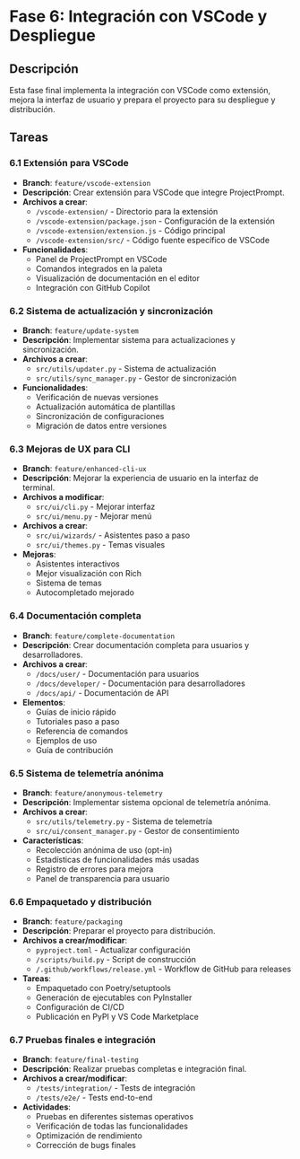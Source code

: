 # Fase 6: Integración con VSCode y Despliegue

## Descripción
Esta fase final implementa la integración con VSCode como extensión, mejora la interfaz de usuario y prepara el proyecto para su despliegue y distribución.

## Tareas

### 6.1 Extensión para VSCode
- **Branch**: `feature/vscode-extension`
- **Descripción**: Crear extensión para VSCode que integre ProjectPrompt.
- **Archivos a crear**:
  - `/vscode-extension/` - Directorio para la extensión
  - `/vscode-extension/package.json` - Configuración de la extensión
  - `/vscode-extension/extension.js` - Código principal
  - `/vscode-extension/src/` - Código fuente específico de VSCode
- **Funcionalidades**:
  - Panel de ProjectPrompt en VSCode
  - Comandos integrados en la paleta
  - Visualización de documentación en el editor
  - Integración con GitHub Copilot

### 6.2 Sistema de actualización y sincronización
- **Branch**: `feature/update-system`
- **Descripción**: Implementar sistema para actualizaciones y sincronización.
- **Archivos a crear**:
  - `src/utils/updater.py` - Sistema de actualización
  - `src/utils/sync_manager.py` - Gestor de sincronización
- **Funcionalidades**:
  - Verificación de nuevas versiones
  - Actualización automática de plantillas
  - Sincronización de configuraciones
  - Migración de datos entre versiones

### 6.3 Mejoras de UX para CLI
- **Branch**: `feature/enhanced-cli-ux`
- **Descripción**: Mejorar la experiencia de usuario en la interfaz de terminal.
- **Archivos a modificar**:
  - `src/ui/cli.py` - Mejorar interfaz
  - `src/ui/menu.py` - Mejorar menú
- **Archivos a crear**:
  - `src/ui/wizards/` - Asistentes paso a paso
  - `src/ui/themes.py` - Temas visuales
- **Mejoras**:
  - Asistentes interactivos
  - Mejor visualización con Rich
  - Sistema de temas
  - Autocompletado mejorado

### 6.4 Documentación completa
- **Branch**: `feature/complete-documentation`
- **Descripción**: Crear documentación completa para usuarios y desarrolladores.
- **Archivos a crear**:
  - `/docs/user/` - Documentación para usuarios
  - `/docs/developer/` - Documentación para desarrolladores
  - `/docs/api/` - Documentación de API
- **Elementos**:
  - Guías de inicio rápido
  - Tutoriales paso a paso
  - Referencia de comandos
  - Ejemplos de uso
  - Guía de contribución

### 6.5 Sistema de telemetría anónima
- **Branch**: `feature/anonymous-telemetry`
- **Descripción**: Implementar sistema opcional de telemetría anónima.
- **Archivos a crear**:
  - `src/utils/telemetry.py` - Sistema de telemetría
  - `src/ui/consent_manager.py` - Gestor de consentimiento
- **Características**:
  - Recolección anónima de uso (opt-in)
  - Estadísticas de funcionalidades más usadas
  - Registro de errores para mejora
  - Panel de transparencia para usuario

### 6.6 Empaquetado y distribución
- **Branch**: `feature/packaging`
- **Descripción**: Preparar el proyecto para distribución.
- **Archivos a crear/modificar**:
  - `pyproject.toml` - Actualizar configuración
  - `/scripts/build.py` - Script de construcción
  - `/.github/workflows/release.yml` - Workflow de GitHub para releases
- **Tareas**:
  - Empaquetado con Poetry/setuptools
  - Generación de ejecutables con PyInstaller
  - Configuración de CI/CD
  - Publicación en PyPI y VS Code Marketplace

### 6.7 Pruebas finales e integración
- **Branch**: `feature/final-testing`
- **Descripción**: Realizar pruebas completas e integración final.
- **Archivos a crear/modificar**:
  - `/tests/integration/` - Tests de integración
  - `/tests/e2e/` - Tests end-to-end
- **Actividades**:
  - Pruebas en diferentes sistemas operativos
  - Verificación de todas las funcionalidades
  - Optimización de rendimiento
  - Corrección de bugs finales